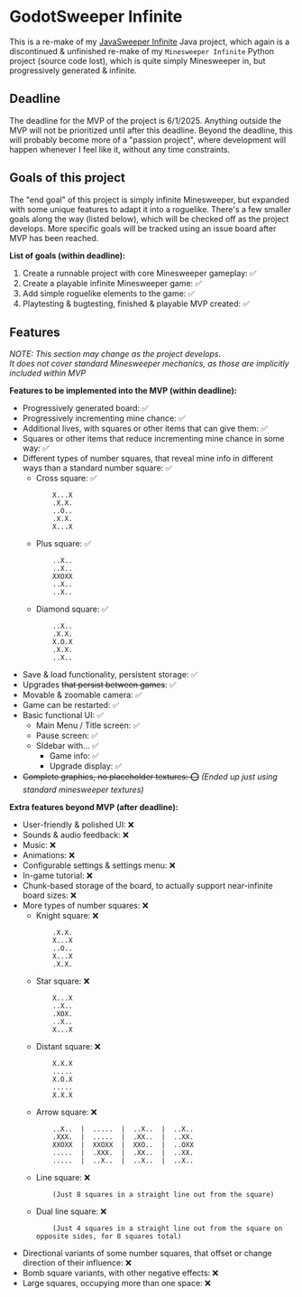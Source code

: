 # GodotSweeper Infinite
<p>This is a re-make of my <a href="https://github.com/SmileyFace799/javasweeper_infinite">JavaSweeper Infinite</a> Java project, which again is a discontinued & unfinished re-make of my <code>Minesweeper Infinite</code> Python project (source code lost), which is quite simply Minesweeper in, but progressively generated & infinite.</p>

## Deadline
<p>The deadline for the MVP of the project is 6/1/2025. Anything outside the MVP will not be prioritized until after this deadline. Beyond the deadline, this will probably become more of a "passion project", where development will happen whenever I feel like it, without any time constraints.</p>

## Goals of this project
<p>The "end goal" of this project is simply infinite Minesweeper, but expanded with some unique features to adapt it into a roguelike. There's a few smaller goals along the way (listed below), which will be checked off as the project develops. More specific goals will be tracked using an issue board after MVP has been reached.</p>

<p><b>List of goals (within deadline):</b>
<ol>
    <li>Create a runnable project with core Minesweeper gameplay: ✅</li>
    <li>Create a playable infinite Minesweeper game: ✅</li>
    <li>Add simple roguelike elements to the game: ✅</li>
    <li>Playtesting & bugtesting, finished & playable MVP created: ✅</li>
</ol></p>

## Features
<p><i>NOTE: This section may change as the project develops.<br/>
It does not cover standard Minesweeper mechanics, as those are implicitly included within MVP</i></p>

<p><b>Features to be implemented into the MVP (within deadline):</b>
<ul>
    <li>Progressively generated board: ✅</li>
    <li>Progressively incrementing mine chance: ✅</li>
    <li>Additional lives, with squares or other items that can give them: ✅</li>
    <li>Squares or other items that reduce incrementing mine chance in some way: ✅</li>
    <li>Different types of number squares, that reveal mine info in different ways than a standard number square: ✅
    <ul>
<li>Cross square: ✅

        X...X
        .X.X.
        ..O..
        .X.X.
        X...X
</li><li>Plus square: ✅

        ..X..
        ..X..
        XXOXX
        ..X..
        ..X..
</li><li>Diamond square: ✅

        ..X..
        .X.X.
        X.O.X
        .X.X.
        ..X..
</li>
    </ul></li>
    <li>Save & load functionality, persistent storage: ✅</li>
    <li>Upgrades <del>that persist between games</del>: ✅</li>
    <li>Movable & zoomable camera: ✅</li>
    <li>Game can be restarted: ✅</li>
    <li>Basic functional UI: ✅<ul>
        <li>Main Menu / Title screen: ✅</li>
        <li>Pause screen: ✅</li>
        <li>SIdebar with... ✅<ul>
            <li>Game info: ✅</li>
            <li>Upgrade display: ✅</li>
        </ul></li>
    </ul></li>
    <li><del>Complete graphics, no placeholder textures: ⭕</del> <i>(Ended up just using standard minesweeper textures)</i></li>
</ul></p>

<p><b>Extra features beyond MVP (after deadline):</b>
<ul>
    <li>User-friendly & polished UI: ❌</li>
    <li>Sounds & audio feedback: ❌</li>
    <li>Music: ❌</li>
    <li>Animations: ❌</li>
    <li>Configurable settings & settings menu: ❌</li>
    <li>In-game tutorial: ❌</li>
    <li>Chunk-based storage of the board, to actually support near-infinite board sizes: ❌</li>
    <li>More types of number squares: ❌
    <ul>
<li>Knight square: ❌

        .X.X.
        X...X
        ..O..
        X...X
        .X.X.
</li><li>Star square: ❌

        X...X
        ..X..
        .XOX.
        ..X..
        X...X

</li><li>Distant square: ❌

        X.X.X
        .....
        X.O.X
        .....
        X.X.X
</li><li>Arrow square: ❌

        ..X..  |  .....  |  ..X..  |  ..X..
        .XXX.  |  .....  |  .XX..  |  ..XX.
        XXOXX  |  XXOXX  |  XXO..  |  ..OXX
        .....  |  .XXX.  |  .XX..  |  ..XX.
        .....  |  ..X..  |  ..X..  |  ..X..
</li><li>Line square: ❌

        (Just 8 squares in a straight line out from the square)
</li><li>Dual line square: ❌

        (Just 4 squares in a straight line out from the square on opposite sides, for 8 squares total)
</li>
    </ul></li>
    <li>Directional variants of some number squares, that offset or change direction of their influence: ❌</li>
    <li>Bomb square variants, with other negative effects: ❌</li>
    <li>Large squares, occupying more than one space: ❌</li>
</ul></p>
